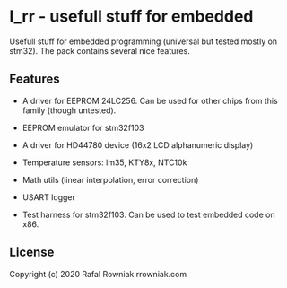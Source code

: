 # l_rr - usefull stuff for embedded
Usefull stuff for embedded programming (universal but tested mostly on stm32).
The pack contains several nice features.

## Features

* A driver for EEPROM 24LC256. Can be used for other chips from this family (though untested).

* EEPROM emulator for stm32f103

* A driver for HD44780 device (16x2 LCD alphanumeric display)

* Temperature sensors: lm35, KTY8x, NTC10k

* Math utils (linear interpolation, error correction)

* USART logger

* Test harness for stm32f103. Can be used to test embedded code on x86.

## License

Copyright (c) 2020 Rafal Rowniak rrowniak.com